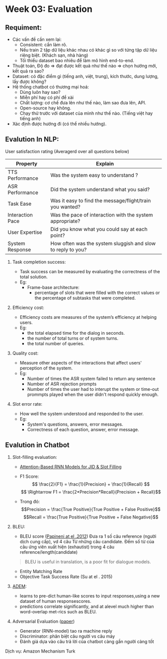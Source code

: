 # Week 03: Evaluation

## Requiment:
- Các vấn đề cần xem lại:
  - Consistent: cần làm rõ.
  - Nếu train 2 tập dữ liệu khác nhau có khác gì so với từng tập dữ liệu riêng biệt. (Khách sạn, nhà hàng)
  - Tối thiểu dataset bao nhiêu để làm mô hình end-to-end.
- Thuật toán, Độ đo => đạt được kết quả như thế nào => chọn hướng mới, kết quả ra sao?
- Dataset: có đặc điểm gì (tiếng anh, việt, trung), kích thước, dung lượng, lấy được không?
- Hệ thống chatbot có thương mại hoá:
  - Dùng luôn hay sao?
  - Miễn phí hay có phí để xài
  - Chất lượng: cơ chế đưa lên như thế nào, làm sao đưa lên, API.
  - Open-source hay không.
  - Chạy thử trước với dataset của mình như thế nào. (Tiếng việt hay tiếng anh)
- Xác định được hướng đi (có thể nhiều hướng).

## Evalution In NLP:

User satisfaction rating (Averagerd over all questions below)

| Property         | Explain                                                     |
| ---------------- | ----------------------------------------------------------- |
| TTS Performance  | Was the system easy to understand ?                         |
| ASR Performance  | Did the system understand what you said?                    |
| Task Ease        | Was it easy to find the message/flight/train you wanted?    |
| Interaction Pace | Was the pace of interaction with the system appropriate?    |
| User Expertise   | Did you know what you could say at each point?              |
| System Response  | How often was the system sluggish and slow to reply to you? |

1. Task completion success:
   - Task success can be measured by evaluating the correctness of the total solution.
   - Eg:
     - Frame-base architecture:
       - percentage of slots that were filled with the correct values or the percentage of subtasks
that were completed.

2. Efficiency cost:
    - Efficiency costs are measures of the system’s efficiency at helping
users.
    - Eg:
      -  the total elapsed time for the dialog in seconds.
      -  the number of total turns or of system turns.
      -  the total number of queries.
  
3. Quality cost: 
   - Measure other aspects of the interactions that affect users' perception of the system.
   - Eg:
     - Number of times the ASR system failed to return any sentence
     - Number of ASR rejection prompts
     - Number of times the user had to interupt the system or time-out prommpts played when the user didn't respond quickly enough.
      
4. Slot error rate:
    - How well the system understood and responded to the user.
    - Eg:
      - System's questions, answers, error messages.
      - Correctness of each question, answer, error message.

## Evalution in Chatbot
1. Slot-filling evaluation:
   
    - [Attention-Based RNN Models for JID & Slot Filling](https://arxiv.org/pdf/1609.01454v1.pdf)
    
    - F1 Score:
    $$ \frac{2}{F1} = \frac{1}{Precision} + \frac{1}{Recall} $$
    $$ \Rightarrow F1 = \frac{2*Precision*Recall}{Precision + Recall}$$
    
    - Trong đó:
    $$Precision = \frac{True Positive}{True Positive + False Positive}$$
    $$Recall = \frac{True Positive}{True Positive + False Negative}$$
2. BLEU:
   
    - BLEU score ([Papineni at el .2012](https://www.aclweb.org/anthology/P02-1040))
    Đưa ra 1 số câu reference (người dịch cung cấp), vd 4 câu
    Từ những câu candidate. Đếm số từ của câu ứng viên xuất hiện (exhautist) trong 4 câu reference/length(candidate)
    > BLEU is useful in translation, is a poor fit for dialogue models.

    - Entity Matching Rate
    - Objective Task Success Rate (Su at el . 2015)
3. [ADEM](https://aclweb.org/anthology/P17-1103):
	- learns to pre-dict human-like scores to input responses,using a new dataset of human responsescores.
	- predictions correlate significantly, and at alevel much higher than word-overlap met-rics such as BLEU.
4. Adversarial Evaluation ([paper](https://arxiv.org/pdf/1701.08198.pdf))
    - Generator (RNN-model) tao ra machine reply
    - Discriminator: phân biệt câu người vs câu máy
    - Đánh giá dựa vào câu trả lời của chatbot càng gần người càng tốt 

Dịch vụ: Amazon Mechanism Turk